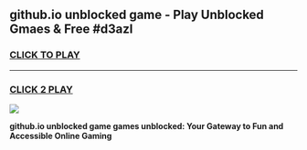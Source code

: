 
## github.io unblocked game - Play Unblocked Gmaes & Free #d3azl
<h3>
<a href="https://news.freeplayer.one?title=github.io_unblocked_game&ref=03M">CLICK TO PLAY</a></h3>
<hr>

<h3>
<a href="https://news.freeplayer.one?title=github.io_unblocked_game&ref=03M">CLICK 2 PLAY</a>
  
</h3>

<a href="https://news.freeplayer.one?title=github.io_unblocked_game&ref=03M"><img src="https://clearcache.store/games.png"></a>


**github.io unblocked game games unblocked: Your Gateway to Fun and Accessible Online Gaming**
